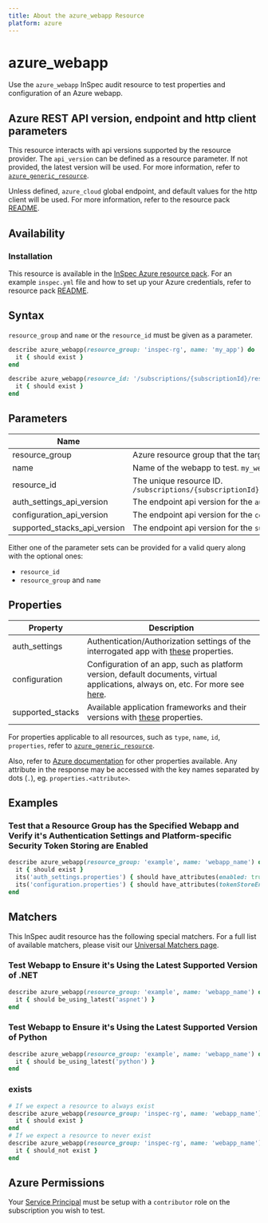 ```yaml
---
title: About the azure_webapp Resource
platform: azure
---
```


# azure_webapp

Use the `azure_webapp` InSpec audit resource to test properties and configuration of an Azure webapp.

## Azure REST API version, endpoint and http client parameters

This resource interacts with api versions supported by the resource provider.
The `api_version` can be defined as a resource parameter.
If not provided, the latest version will be used.
For more information, refer to [`azure_generic_resource`](azure_generic_resource.md).

Unless defined, `azure_cloud` global endpoint, and default values for the http client will be used.
For more information, refer to the resource pack [README](../../README.md). 

## Availability

### Installation

This resource is available in the [InSpec Azure resource pack](https://github.com/inspec/inspec-azure). 
For an example `inspec.yml` file and how to set up your Azure credentials, refer to resource pack [README](../../README.md#Service-Principal).

## Syntax

`resource_group` and `name` or the `resource_id` must be given as a parameter.
```ruby
describe azure_webapp(resource_group: 'inspec-rg', name: 'my_app') do
  it { should exist }
end
```
```ruby
describe azure_webapp(resource_id: '/subscriptions/{subscriptionId}/resourceGroups/{resourceGroupName}/providers/Microsoft.Web/sites/{name}') do
  it { should exist }
end
```
## Parameters

| Name                                  | Description                                                                       |
|---------------------------------------|-----------------------------------------------------------------------------------|
| resource_group                        | Azure resource group that the targeted resource resides in. `MyResourceGroup`     |
| name                                  | Name of the webapp to test. `my_webapp`                                    |
| resource_id                           | The unique resource ID. `/subscriptions/{subscriptionId}/resourceGroups/{resourceGroupName}/providers/Microsoft.Web/sites/{name}` |
| auth_settings_api_version             | The endpoint api version for the `auth_settings` property. The latest version will be used unless provided. |
| configuration_api_version             | The endpoint api version for the `configuration` property. The latest version will be used unless provided. |
| supported_stacks_api_version          | The endpoint api version for the `supported_stacks` property. The latest version will be used unless provided. |

Either one of the parameter sets can be provided for a valid query along with the optional ones:
- `resource_id`
- `resource_group` and `name`

## Properties

| Property          | Description |
|-------------------|-------------|
| auth_settings     | Authentication/Authorization settings of the interrogated app with [these](https://docs.microsoft.com/en-us/rest/api/appservice/webapps/getauthsettings#siteauthsettings) properties. |
| configuration     | Configuration of an app, such as platform version, default documents, virtual applications, always on, etc. For more see [here](https://docs.microsoft.com/en-us/rest/api/appservice/webapps/getconfiguration#siteconfigresource). |
| supported_stacks  | Available application frameworks and their versions with [these](https://docs.microsoft.com/en-us/rest/api/appservice/provider/getavailablestacks#applicationstackcollection) properties. |

For properties applicable to all resources, such as `type`, `name`, `id`, `properties`, refer to [`azure_generic_resource`](azure_generic_resource.md#properties).

Also, refer to [Azure documentation](https://docs.microsoft.com/en-us/rest/api/appservice/webapps/get#site) for other properties available. 
Any attribute in the response may be accessed with the key names separated by dots (`.`), eg. `properties.<attribute>`.

## Examples

### Test that a Resource Group has the Specified Webapp and Verify it's Authentication Settings and Platform-specific Security Token Storing are Enabled 
```ruby
describe azure_webapp(resource_group: 'example', name: 'webapp_name') do
  it { should exist }
  its('auth_settings.properties') { should have_attributes(enabled: true ) }
  its('configuration.properties') { should have_attributes(tokenStoreEnabled: true) }
end
```

## Matchers

This InSpec audit resource has the following special matchers. For a full list of available matchers, please visit our [Universal Matchers page](https://www.inspec.io/docs/reference/matchers/).

### Test Webapp to Ensure it's Using the Latest Supported Version of .NET
```ruby
describe azure_webapp(resource_group: 'example', name: 'webapp_name') do
  it { should be_using_latest('aspnet') }
end
```    
### Test Webapp to Ensure it's Using the Latest Supported Version of Python
```ruby
describe azure_webapp(resource_group: 'example', name: 'webapp_name') do
  it { should be_using_latest('python') }
end
```  
### exists
```ruby
# If we expect a resource to always exist
describe azure_webapp(resource_group: 'inspec-rg', name: 'webapp_name') do
  it { should exist }
end
# If we expect a resource to never exist
describe azure_webapp(resource_group: 'inspec-rg', name: 'webapp_name') do
  it { should_not exist }
end
```
## Azure Permissions

Your [Service Principal](https://docs.microsoft.com/en-us/azure/azure-resource-manager/resource-group-create-service-principal-portal) must be setup with a `contributor` role on the subscription you wish to test.
